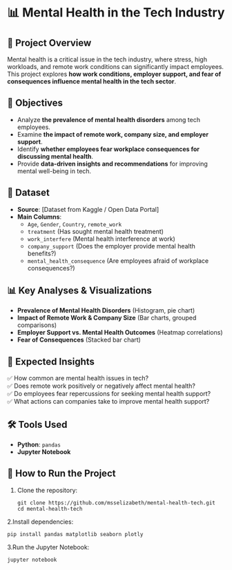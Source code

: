 # 📊 Mental Health in the Tech Industry

## 📝 Project Overview

Mental health is a critical issue in the tech industry, where stress, high workloads, and remote work conditions can significantly impact employees.  
This project explores **how work conditions, employer support, and fear of consequences influence mental health in the tech sector**.

## 🎯 Objectives

- Analyze **the prevalence of mental health disorders** among tech employees.
- Examine **the impact of remote work, company size, and employer support**.
- Identify **whether employees fear workplace consequences for discussing mental health**.
- Provide **data-driven insights and recommendations** for improving mental well-being in tech.

## 📂 Dataset

- **Source**: [Dataset from Kaggle / Open Data Portal]
- **Main Columns**:
  - `Age`, `Gender`, `Country`, `remote_work`
  - `treatment` (Has sought mental health treatment)
  - `work_interfere` (Mental health interference at work)
  - `company_support` (Does the employer provide mental health benefits?)
  - `mental_health_consequence` (Are employees afraid of workplace consequences?)

## 📊 Key Analyses & Visualizations

- **Prevalence of Mental Health Disorders** (Histogram, pie chart)
- **Impact of Remote Work & Company Size** (Bar charts, grouped comparisons)
- **Employer Support vs. Mental Health Outcomes** (Heatmap correlations)
- **Fear of Consequences** (Stacked bar chart)

## 📌 Expected Insights

✅ How common are mental health issues in tech?  
✅ Does remote work positively or negatively affect mental health?  
✅ Do employees fear repercussions for seeking mental health support?  
✅ What actions can companies take to improve mental health support?

## 🛠️ Tools Used

- **Python**: `pandas`
- **Jupyter Notebook**

## 🚀 How to Run the Project

1. Clone the repository:
   ```
   git clone https://github.com/msselizabeth/mental-health-tech.git
   cd mental-health-tech
   ```

2.Install dependencies:
```
pip install pandas matplotlib seaborn plotly
```

3.Run the Jupyter Notebook:
```
jupyter notebook
```
